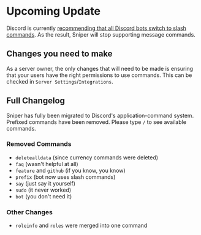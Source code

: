 # Upcoming Update

Discord is currently [recommending that all Discord bots switch to slash commands](https://support-dev.discord.com/hc/en-us/articles/4404772028055).
As the result, Sniper will stop supporting message commands.

## Changes you need to make

As a server owner, the only changes that will need to be made is ensuring that your users have the right permissions to use commands.
This can be checked in `Server Settings`/`Integrations`.

## Full Changelog

Sniper has fully been migrated to Discord's application-command system. Prefixed commands have been removed. Please type `/` to see available commands.

### Removed Commands

- `deletealldata` (since currency commands were deleted)
- `faq` (wasn't helpful at all)
- `feature` and `github` (if you know, you know)
- `prefix` (bot now uses slash commands)
- `say` (just say it yourself)
- `sudo` (it never worked)
- `bot` (you don't need it)

### Other Changes

- `roleinfo` and `roles` were merged into one command
